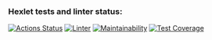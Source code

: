 ### Hexlet tests and linter status:
[![Actions Status](https://github.com/SoulH0unD/python-project-lvl3/workflows/hexlet-check/badge.svg)](https://github.com/SoulH0unD/python-project-lvl3/actions)
[![Linter](https://github.com/SoulH0unD/python-project-lvl3/actions/workflows/linter.yml/badge.svg)](https://github.com/SoulH0unD/python-project-lvl3/actions/workflows/linter.yml)
[![Maintainability](https://api.codeclimate.com/v1/badges/7359c0e87452bb474c5f/maintainability)](https://codeclimate.com/github/SoulH0unD/python-project-lvl3/maintainability)
[![Test Coverage](https://api.codeclimate.com/v1/badges/7359c0e87452bb474c5f/test_coverage)](https://codeclimate.com/github/SoulH0unD/python-project-lvl3/test_coverage)